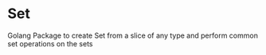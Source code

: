 # Set
Golang Package to create Set from a slice of any type and perform common set operations on the sets
